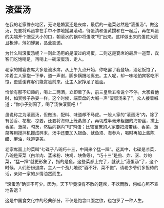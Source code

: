 # 滚蛋汤

在我的老家豫东地区，无论是婚宴还是丧席，最后的一道菜必然是“滚蛋汤”。做这汤，先要将鸡蛋拿在手中不停地摇晃滚动，待蛋清和蛋黄搅和在一起后，再在鸡蛋的尖端开个豌豆大小的口，朝滚水的锅中将蛋液“甩”出来。这样做出来的蛋花大而且极薄，薄如蝉翼，晶莹剔透。 

为什么叫滚蛋汤呢？一则此汤用的是滚过的鸡蛋，二则这是宴席的最后一道菜，宾客们吃饱喝足，再喝上一碗滚蛋汤，走人。 

老家的婚宴丧席大多是流水席，从上午九点开始，你吃罢了我登场，酒足饭饱了，冲着主人家抱一下拳，道一声谢，脚步蹒跚地离去。主人呢，却一味地怕宾客吃不饱，更感谢宾客们能赏脸前来，让主人家挣足了脸面。 

恰恰有那不知趣的，喝上二两酒，立即晕了头，前三皇后五帝说个不停。大家看他时，如赏猴子杂耍一样。这个时候，端菜盘的大喊一声“滚蛋汤来了”，众人接着喊道：“你小子别闹了，喝了汤快滚蛋吧！” 

虽说称之为滚蛋汤，但做法、配料、味道却不马虎。一般人家的“滚蛋汤”内，除了有茴香、花椒、凉姜，还要将海带上笼蒸熟了，再切成半毫米粗细的海带丝，撒上香菜、菠菜，勾芡，然后向锅内“甩”鸡蛋；比较富庶的人家要把海带丝、香菜、菠菜等用搅拌机搅成碎末，汤中还要加入银鱼、鱿鱼须、海参片，喝时再加上些陈醋、麻油，味道更美。 

老家席面上的菜叫“七碟子八碗巧十三，中间来个猛一蹿”。这其中，七碟是凉菜，八碗是笼菜（白羊肉、蒸米粉、块鸡、块鱼等），“巧十三”是煎、炸、烹、炒的菜，“猛一蹿”就更形象了，指的是鱼。这些菜都上完了，就该上“滚蛋汤”了，这个时候，人们纷纷退席，主人一个劲儿地说“酒不好，菜不饱”，请老少爷们多担待的话，亲如一家的乡情油然而生。 

“滚蛋汤”确实不可少。因为，天下毕竟没有不散的筵席，不欢而散，何如心照不宣地告退？ 

这是中国食文化中的经典部分，不仅是饱含口腹之欲，也包罗了一种人生。